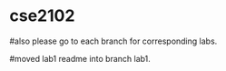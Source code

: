 # cse2102


#also please go to each branch for corresponding labs.

#moved lab1 readme into branch lab1.
